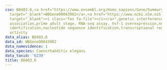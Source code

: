 ```yaml
---
csv: B0403.6,<a href="https://www.ensembl.org/Homo_sapiens/Gene/Summary?db=core;g=WBGene00043982"
  target="_blank">WBGene00043982</a>,<a href="https://www.ncbi.nlm.nih.gov/pubmed/30894454"
  target="_blank"><i class="fas fa-file"></i></a>",genetic interference,functional
  association,prime adult stage, RNA-seq assay, hsf-1 overexpression,nucleotide sequence
  identification,nucleotide sequence identification,transcriptional regulation,up-regulates
  activity
data_alias: B0403.6
data_id: WBGene00043982
data_numevidence: 1
data_species: Caenorhabditis elegans
data_taxid: '6239'
title: B0403.6
---
```

